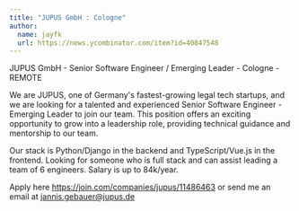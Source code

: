 ```yaml
---
title: "JUPUS GmbH : Cologne"
author:
  name: jayfk
  url: https://news.ycombinator.com/item?id=40847548
---
```

JUPUS GmbH - Senior Software Engineer &#x2F; Emerging Leader - Cologne - REMOTE

We are JUPUS, one of Germany&#x27;s fastest-growing legal tech startups, and we are looking for a talented and experienced Senior Software Engineer - Emerging Leader to join our team. This position offers an exciting opportunity to grow into a leadership role, providing technical guidance and mentorship to our team.

Our stack is Python&#x2F;Django in the backend and TypeScript&#x2F;Vue.js in the frontend. Looking for someone who is full stack and can assist leading a team of 6 engineers. Salary is up to 84k&#x2F;year.

Apply here <a href="https:&#x2F;&#x2F;join.com&#x2F;companies&#x2F;jupus&#x2F;11486463" rel="nofollow">https:&#x2F;&#x2F;join.com&#x2F;companies&#x2F;jupus&#x2F;11486463</a> or send me an email at jannis.gebauer@jupus.de
